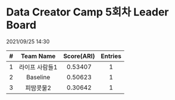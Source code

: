 # Data Creator Camp 5회차 Leader Board
2021/09/25 14:30

|#|Team Name|Score(ARI)|Entries|  
|:---:|:---:|:---:|:---:|  
|1|라이프 사람들1|0.53407|1|  
|2|Baseline|0.50623|1|  
|3|피땀콧물2|0.30642|1|  
